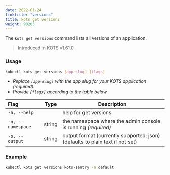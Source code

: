 ```yaml
---
date: 2022-01-24
linktitle: "versions"
title: kots get versions
weight: 90203
---
```


The `kots get versions` command lists all versions of an application.

> Introduced in KOTS v1.61.0

### Usage

```bash
kubectl kots get versions [app-slug] [flags]
```

- _Replace `[app-slug]` with the app slug for your KOTS application (required)._
- _Provide `[flags]` according to the table below_

| Flag              | Type   | Description                                                         |
| :---------------- | ------ | ------------------------------------------------------------------- |
| `-h, --help`      |        | help for get versions                                               |
| `-n, --namespace` | string | the namespace where the admin console is running _(required)_       |
| `-o, --output`    | string | output format (currently supported: json) (defaults to plain text if not set)|

### Example

```bash
kubectl kots get versions kots-sentry -n default
```

